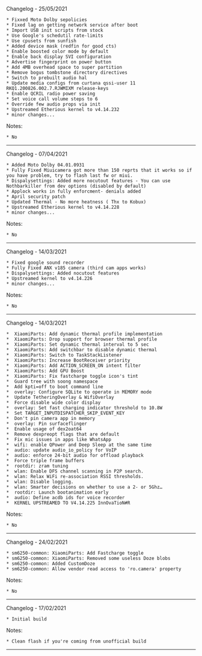 Changelog - 25/05/2021

    * Fixxed Moto Dolby sepolicies
    * Fixed lag on getting network service after boot
    * Import USB init scripts from stock 
    * Use Google's schedutil rate-limits 
    * Use cpusets from sunfish 
    * Added device mask (redfin for good cts)
    * Enable boosted color mode by default 
    * Enable back display SVI configuration
    * Advertise fingerprint on power button 
    * Add 4MB overhead space to super partition 
    * Remove bogus tombstone directory directives 
    * Switch to prebuilt audio hal 
    * Update media configs from curtana qssi-user 11 RKQ1.200826.002.7.RJWMIXM release-keys
    * Enable QCRIL radio power saving 
    * Set voice call volume steps to 6 
    * Override few audio props via init 
    * Upstreamed Etherious kernel to v4.14.232
    * minor changes...

 Notes:

    * No
----------------------------------------------------------------------------------------------------

Changelog - 07/04/2021

    * Added Moto Dolby 04.01.0931
    * Fully Fixed Miuicamera got more than 150 reprts that it works so if you have problem, try to flash last fw or miui.
    * Dispalysettings: Added more nocutout features - You can use Nothbarkiller from dev options (disabled by default)
    * Applock works in fully enforcment- denials added
    * April security patch
    * Updated Thermal - No more heatness ( Thx to Kobux) 
    * Upstreamed Etherious kernel to v4.14.228
    * minor changes...

 Notes:

    * No
----------------------------------------------------------------------------------------------------

Changelog - 14/03/2021

    * Fixed google sound recorder
    * Fully Fixed ANX v185 camera (third cam apps works)
    * Dispalysettings: Added nocutout features
    * Upstreamed kernel to v4.14.226
    * minor changes...

 Notes:

    * No
----------------------------------------------------------------------------------------------------

Changelog - 14/03/2021

    *  XiaomiParts: Add dynamic thermal profile implementation
    *  XiaomiParts: Drop support for browser thermal profile 
    *  XiaomiParts: Set dynamic thermal interval to 5 sec
    *  XiaomiParts: Add switchbar to disable dynamic thermal 
    *  XiaomiParts: Switch to TaskStackListener 
    *  XiaomiParts: Increase BootReceiver priority 
    *  XiaomiParts: Add ACTION_SCREEN_ON intent filter 
    *  XiaomiParts: Add GPU Boost
    *  XiaomiParts: Fix fastcharge toggle icon's tint 
    *  Guard tree with soong namespace
    *  Add kpti=off to boot command line 
    *  overlay: Configure SQLite to operate in MEMORY mode 
    *  Update TetheringOverlay & WifiOverlay 
    *  Force disable wide color display 
    *  overlay: Set fast charging indicator threshold to 10.8W
    *  Set TARGET_INPUTDISPATCHER_SKIP_EVENT_KEY
    *  Don't pin camera app in memory 
    *  overlay: Pin surfaceflinger
    *  Enable usage of dex2oat64 
    *  Remove dexpreopt flags that are default
    *  Fix mic issues in apps like WhatsApp 
    *  wifi: enable QPower and Deep Sleep at the same time 
    *  audio: update audio_io_policy for VoIP 
    *  audio: enforce 24-bit audio for offload playback 
    *  Force triple frame buffers
    *  rootdir: zram tuning
    *  wlan: Enable DFS channel scanning in P2P search.
    *  wlan: Relax WiFi re-association RSSI thresholds. 
    *  wlan: Disable logging.
    *  wlan: Smarter decisions on whether to use a 2- or 5Ghz… 
    *  rootdir: Launch bootanimation early 
    *  audio: Define acdb ids for voice recorder 
    *  KERNEL UPSTREAMED TO V4.14.225 InnOvaTioN#R
        
Notes:

    * No
----------------------------------------------------------------------------------------------------

Changelog - 24/02/2021

    * sm6250-common: XiaomiParts: Add Fastcharge toggle 
    * sm6250-common: XiaomiParts: Removed some useless Doze blobs
    * sm6250-common: Added CustomDoze 
    * sm6250-common: Allow vendor read access to 'ro.camera' property 
    
Notes:

    * No
----------------------------------------------------------------------------------------------------

Changelog - 17/02/2021

    * Initial build

Notes:

    * Clean flash if you're coming from unofficial build
----------------------------------------------------------------------------------------------------
